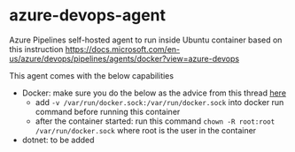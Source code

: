# azure-devops-agent
Azure Pipelines self-hosted agent to run inside Ubuntu container based on this instruction https://docs.microsoft.com/en-us/azure/devops/pipelines/agents/docker?view=azure-devops

This agent comes with the below capabilities
 - Docker: make sure you do the below as the advice from this thread [here](https://forums.docker.com/t/how-can-i-run-docker-command-inside-a-docker-container/337/12)
	 - add `-v /var/run/docker.sock:/var/run/docker.sock` into docker run command before running this container
	 - after the container started: run this command `chown -R root:root /var/run/docker.sock` where root is the user in the container
 - dotnet: to be added